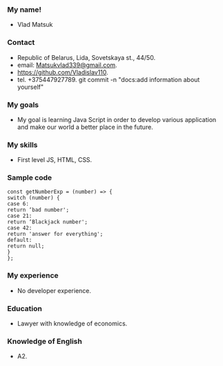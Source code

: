 ### My name!

- Vlad Matsuk

### Contact

- Republic of Belarus, Lida, Sovetskaya st., 44/50.
- email: Matsukvlad339@gmail.com.
- https://github.com/Vladislav110.
- tel. +375447927789.
  git commit -n "docs:add information about yourself"

### My goals

- My goal is learning Java Script in order to develop various application and make our world a better place in the future.

### My skills

- First level JS, HTML, CSS.

### Sample code

```
const getNumberExp = (number) => {
switch (number) {
case 6:
return ‘bad number';
case 21:
return ‘Blackjack number';
case 42:
return 'answer for everything';
default:
return null;
}
};
```

### My experience

- No developer experience.

### Education

- Lawyer with knowledge of economics.

### Knowledge of English

- A2.
